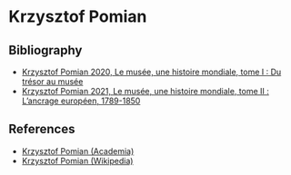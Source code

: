 # Krzysztof Pomian

## Bibliography

* [Krzysztof Pomian 2020, Le musée, une histoire mondiale, tome I : Du trésor au musée](https://www.gallimard.fr/Catalogue/GALLIMARD/Bibliotheque-des-Histoires/illustree/Le-musee-une-histoire-mondiale)
* [Krzysztof Pomian 2021, Le musée, une histoire mondiale, tome II : L’ancrage européen, 1789-1850](https://www.gallimard.fr/Catalogue/GALLIMARD/Bibliotheque-des-Histoires/illustree/Le-musee-une-histoire-mondiale2)

## References

* [Krzysztof Pomian (Academia)](https://cnrs.academia.edu/krzysztofpomian)
* [Krzysztof Pomian (Wikipedia)](https://fr.wikipedia.org/wiki/Krzysztof_Pomian)
